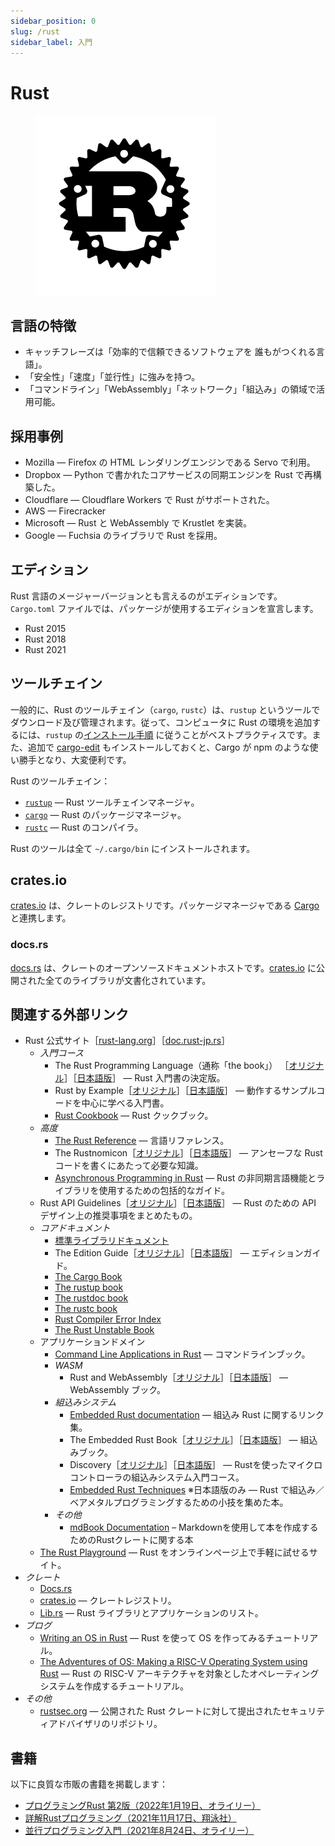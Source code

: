 ```yaml
---
sidebar_position: 0
slug: /rust
sidebar_label: 入門
---
```


# Rust

<figure class="inline-flex bg-white">

![Rustロゴ](../../../static/img/notes/rust.logo-blk.svg)

</figure>

## 言語の特徴

- キャッチフレーズは「効率的で信頼できるソフトウェアを
  誰もがつくれる言語」。
- 「安全性」「速度」「並行性」に強みを持つ。
- 「コマンドライン」「WebAssembly」「ネットワーク」「組込み」の領域で活用可能。

## 採用事例

- Mozilla — Firefox の HTML レンダリングエンジンである Servo で利用。
- Dropbox — Python で書かれたコアサービスの同期エンジンを Rust で再構築した。
- Cloudflare — Cloudflare Workers で Rust がサポートされた。
- AWS — Firecracker
- Microsoft — Rust と WebAssembly で Krustlet を実装。
- Google — Fuchsia のライブラリで Rust を採用。

## エディション

Rust 言語のメージャーバージョンとも言えるのがエディションです。`Cargo.toml` ファイルでは、パッケージが使用するエディションを宣言します。

- Rust 2015
- Rust 2018
- Rust 2021

## ツールチェイン

一般的に、Rust のツールチェイン（`cargo`, `rustc`）は、`rustup` というツールでダウンロード及び管理されます。従って、コンピュータに Rust の環境を追加するには、`rustup` の[インストール手順](https://www.rust-lang.org/ja/tools/install) に従うことがベストプラクティスです。また、追加で [cargo-edit](https://github.com/killercup/cargo-edit) もインストールしておくと、Cargo が npm のような使い勝手となり、大変便利です。

Rust のツールチェイン：

- [`rustup`](/notes/rust-rustup) — Rust ツールチェインマネージャ。
- [`cargo`](/notes/rust-cargo) — Rust のパッケージマネージャ。
- [`rustc`](/notes/rust-rustc) — Rust のコンパイラ。

Rust のツールは全て `~/.cargo/bin` にインストールされます。

## crates.io

[crates.io](https://crates.io/) は、クレートのレジストリです。パッケージマネージャである [Cargo](/notes/rust-cargo) と連携します。

### docs.rs

[docs.rs](https://docs.rs/) は、クレートのオープンソースドキュメントホストです。[crates.io](https://crates.io/) に公開された全てのライブラリが文書化されています。

## 関連する外部リンク

- Rust 公式サイト［[rust-lang.org](https://www.rust-lang.org/ja/)］［[doc.rust-jp.rs](https://doc.rust-jp.rs/)］
  - _入門コース_
    - The Rust Programming Language（通称「the book」） ［[オリジナル](https://doc.rust-lang.org/book/)］［[日本語版](https://doc.rust-jp.rs/book-ja/)］ — Rust 入門書の決定版。
    - Rust by Example［[オリジナル](https://doc.rust-lang.org/stable/rust-by-example/)］［[日本語版](https://doc.rust-jp.rs/rust-by-example-ja/)］ — 動作するサンプルコードを中心に学べる入門書。
    - [Rust Cookbook](https://rust-lang-nursery.github.io/rust-cookbook/) — Rust クックブック。
  - _高度_
    - [The Rust Reference](https://doc.rust-lang.org/reference/) — 言語リファレンス。
    - The Rustnomicon［[オリジナル](https://doc.rust-lang.org/nomicon/)］［[日本語版](https://doc.rust-jp.rs/rust-nomicon-ja/)］  — アンセーフな Rust コードを書くにあたって必要な知識。
    - [Asynchronous Programming in Rust](https://rust-lang.github.io/async-book) — Rust の非同期言語機能とライブラリを使用するための包括的なガイド。
  - Rust API Guidelines［[オリジナル](https://rust-lang.github.io/api-guidelines/)］［[日本語版](https://sinkuu.github.io/api-guidelines/)］ — Rust のための API デザイン上の推奨事項をまとめたもの。
  - _コアドキュメント_ 
    - [標準ライブラリドキュメント](https://doc.rust-lang.org/std/index.html)
    - The Edition Guide［[オリジナル](https://doc.rust-lang.org/edition-guide/index.html)］［[日本語版](https://doc.rust-jp.rs/edition-guide/)］ — エディションガイド。
    - [The Cargo Book](https://doc.rust-lang.org/cargo/)
    - [The rustup book](https://rust-lang.github.io/rustup/)
    - [The rustdoc book](https://doc.rust-lang.org/rustdoc/)
    - [The rustc book](https://doc.rust-lang.org/rustc/)
    - [Rust Compiler Error Index](https://doc.rust-lang.org/error-index.html)
    - [The Rust Unstable Book](https://doc.rust-lang.org/nightly/unstable-book/)
  - アプリケーションドメイン 
    - [Command Line Applications in Rust](https://rust-cli.github.io/book) — コマンドラインブック。
    - _WASM_
      - Rust and WebAssembly［[オリジナル](https://rustwasm.github.io/docs/book/)］［[日本語版](https://moshg.github.io/rustwasm-book-ja/)］ — WebAssembly ブック。
    - _組込みシステム_
      - [Embedded Rust documentation](https://docs.rust-embedded.org/) — 組込み Rust に関するリンク集。
      - The Embedded Rust Book［[オリジナル](https://doc.rust-lang.org/embedded-book)］［[日本語版](https://tomoyuki-nakabayashi.github.io/book/)］ — 組込みブック。
      - Discovery［[オリジナル](https://docs.rust-embedded.org/discovery/)］［[日本語版](https://tomoyuki-nakabayashi.github.io/discovery/)］ — Rustを使ったマイクロコントローラの組込みシステム入門コース。
      - [Embedded Rust Techniques](https://tomoyuki-nakabayashi.github.io/embedded-rust-techniques/) ※日本語版のみ — Rust で組込み／ベアメタルプログラミングするための小技を集めた本。
    - _その他_
      - [mdBook Documentation](https://rust-lang.github.io/mdBook/) – Markdownを使用して本を作成するためのRustクレートに関する本
  - [The Rust Playground](https://play.rust-lang.org) — Rust をオンラインページ上で手軽に試せるサイト。
- _クレート_
  - [Docs.rs](https://docs.rs/)
  - [crates.io](https://crates.io/) — クレートレジストリ。
  - [Lib.rs](https://lib.rs/) — Rust ライブラリとアプリケーションのリスト。
- _ブログ_
  - [Writing an OS in Rust](https://os.phil-opp.com/ja/) — Rust を使って OS を作ってみるチュートリアル。
  - [The Adventures of OS: Making a RISC-V Operating System using Rust](https://osblog.stephenmarz.com/) — Rust の RISC-V アーキテクチャを対象としたオペレーティングシステムを作成するチュートリアル。
- _その他_ 
  - [rustsec.org](https://rustsec.org/) — 公開された Rust クレートに対して提出されたセキュリティアドバイザリのリポジトリ。

## 書籍

以下に良質な市販の書籍を掲載します：

- [プログラミングRust 第2版（2022年1月19日、オライリー）](https://www.oreilly.co.jp/books/9784873119786/)
- [詳解Rustプログラミング（2021年11月17日、翔泳社）](https://www.seshop.com/product/detail/24815/)
- [並行プログラミング入門（2021年8月24日、オライリー）](https://www.oreilly.co.jp/books/9784873119595/)
